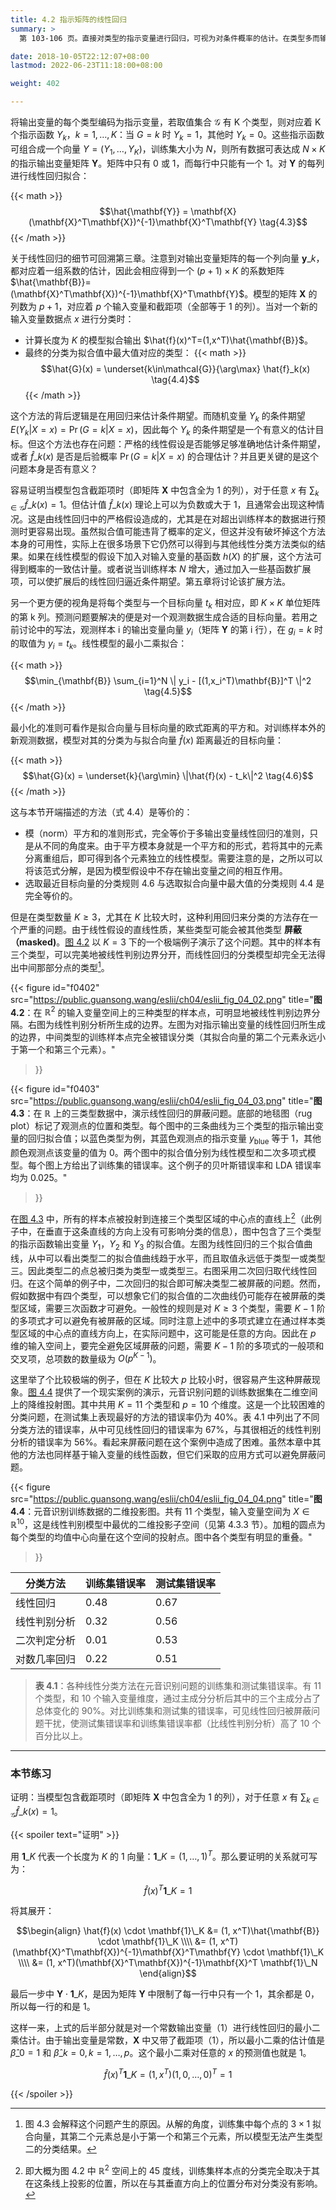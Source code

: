 ```yaml
---
title: 4.2 指示矩阵的线性回归
summary: >
  第 103-106 页。直接对类型的指示变量进行回归，可视为对条件概率的估计。在类型多而输入变量维度小时，这种方法会导致有部分类型被完全屏蔽掉。

date: 2018-10-05T22:12:07+08:00
lastmod: 2022-06-23T11:18:00+08:00

weight: 402

---
```


将输出变量的每个类型编码为指示变量，若取值集合 $\mathcal{G}$ 有 K 个类型，则对应着 K 个指示函数 $Y_k$，$k=1,\dots,K$：当 $G=k$ 时 $Y_k=1$，其他时 $Y_k=0$。这些指示函数可组合成一个向量 $Y=(Y_1,\dots,Y_K)$，训练集大小为 $N$，则所有数据可表达成 $N\times K$ 的指示输出变量矩阵 $\mathbf{Y}$。矩阵中只有 0 或 1，而每行中只能有一个 1。对 $\mathbf{Y}$ 的每列进行线性回归拟合：

{{< math >}}
$$\hat{\mathbf{Y}} =
\mathbf{X}(\mathbf{X}^T\mathbf{X})^{-1}\mathbf{X}^T\mathbf{Y} \tag{4.3}$$
{{< /math >}}

关于线性回归的细节可回溯第三章。注意到对输出变量矩阵的每一个列向量 $\mathbf{y}\_k$，都对应着一组系数的估计，因此会相应得到一个 $(p+1)\times K$ 的系数矩阵 $\hat{\mathbf{B}}=(\mathbf{X}^T\mathbf{X})^{-1}\mathbf{X}^T\mathbf{Y}$。模型的矩阵 $\mathbf{X}$ 的列数为 $p+1$，对应着 $p$ 个输入变量和截距项（全部等于 1 的列）。当对一个新的输入变量数据点 $x$ 进行分类时：

* 计算长度为 $K$ 的模型拟合输出 $\hat{f}(x)^T=(1,x^T)\hat{\mathbf{B}}$。
* 最终的分类为拟合值中最大值对应的类型：
  {{< math >}}
  $$\hat{G}(x) = \underset{k\in\mathcal{G}}{\arg\max} \hat{f}_k(x) \tag{4.4}$$
  {{< /math >}}

这个方法的背后逻辑是在用回归来估计条件期望。而随机变量 $Y_k$ 的条件期望 $E(Y_k|X=x)=\operatorname{Pr}(G=k|X=x)$，因此每个 $Y_k$ 的条件期望是一个有意义的估计目标。但这个方法也存在问题：严格的线性假设是否能够足够准确地估计条件期望，或者 $\hat{f}\_k(x)$ 是否是后验概率 $\operatorname{Pr}(G=k|X=x)$ 的合理估计？并且更关键的是这个问题本身是否有意义？

容易证明当模型包含截距项时（即矩阵 $\mathbf{X}$ 中包含全为 1 的列），对于任意 $x$ 有 $\sum_{k\in\mathcal{G}}\hat{f}\_k(x)=1$。但估计值 $\hat{f}\_k(x)$ 理论上可以为负数或大于 1，且通常会出现这种情况。这是由线性回归中的严格假设造成的，尤其是在对超出训练样本的数据进行预测时更容易出现。虽然拟合值可能违背了概率的定义，但这并没有破坏掉这个方法本身的可用性，实际上在很多场景下它仍然可以得到与其他线性分类方法类似的结果。如果在线性模型的假设下加入对输入变量的基函数 $h(X)$ 的扩展，这个方法可得到概率的一致估计量。或者说当训练样本 $N$ 增大，通过加入一些基函数扩展项，可以使扩展后的线性回归逼近条件期望。第五章将讨论该扩展方法。

另一个更方便的视角是将每个类型与一个目标向量 $t_k$ 相对应，即 $K\times K$ 单位矩阵的第 k 列。预测问题要解决的便是对一个观测数据生成合适的目标向量。若用之前讨论中的写法，观测样本 i 的输出变量向量 $y_i$（矩阵 $\mathbf{Y}$ 的第 i 行），在 $g_i=k$ 时的取值为 $y_i=t_k$。线性模型的最小二乘拟合：

{{< math >}}
$$\min_{\mathbf{B}} \sum_{i=1}^N \| y_i - [(1,x_i^T)\mathbf{B}]^T \|^2
\tag{4.5}$$
{{< /math >}}

最小化的准则可看作是拟合向量与目标向量的欧式距离的平方和。对训练样本外的新观测数据，模型对其的分类为与拟合向量 $\hat{f}(x)$ 距离最近的目标向量：

{{< math >}}
$$\hat{G}(x) = \underset{k}{\arg\min} \|\hat{f}(x) - t_k\|^2 \tag{4.6}$$
{{< /math >}}

这与本节开端描述的方法（式 4.4）是等价的：

* 模（norm）平方和的准则形式，完全等价于多输出变量线性回归的准则，只是从不同的角度来。由于平方模本身就是一个平方和的形式，若将其中的元素分离重组后，即可得到各个元素独立的线性模型。需要注意的是，之所以可以将该范式分解，是因为模型假设中不存在输出变量之间的相互作用。
* 选取最近目标向量的分类规则 4.6 与选取拟合向量中最大值的分类规则 4.4 是完全等价的。

但是在类型数量 $K\geq3$，尤其在 $K$ 比较大时，这种利用回归来分类的方法存在一个严重的问题。由于线性假设的直线性质，某些类型可能会被其他类型 **屏蔽（masked)**。[图 4.2](#figure-f0402) 以 $K=3$ 下的一个极端例子演示了这个问题。其中的样本有三个类型，可以完美地被线性判别边界分开，而线性回归的分类模型却完全无法得出中间那部分点的类型[^1]。

{{< figure
  id="f0402"
  src="https://public.guansong.wang/eslii/ch04/eslii_fig_04_02.png"
  title="**图 4.2**：在 $\mathbb{R}^2$ 的输入变量空间上的三种类型的样本点，可明显地被线性判别边界分隔。右图为线性判别分析所生成的边界。左图为对指示输出变量的线性回归所生成的边界，中间类型的训练样本点完全被错误分类（其拟合向量的第二个元素永远小于第一个和第三个元素）。"
>}}

{{< figure
  id="f0403"
  src="https://public.guansong.wang/eslii/ch04/eslii_fig_04_03.png"
  title="**图 4.3**：在 $\mathbb{R}$ 上的三类型数据中，演示线性回归的屏蔽问题。底部的地毯图（rug plot）标记了观测点的位置和类型。每个图中的三条曲线为三个类型的指示输出变量的回归拟合值；以蓝色类型为例，其蓝色观测点的指示变量 $y_{\text{blue}}$ 等于 1，其他颜色观测点该变量的值为 0。两个图中的拟合值分别为线性模型和二次多项式模型。每个图上方给出了训练集的错误率。这个例子的贝叶斯错误率和 LDA 错误率均为 0.025。"
>}}

在[图 4.3](#figure-f0403) 中，所有的样本点被投射到连接三个类型区域的中心点的直线上[^2]（此例子中，在垂直于这条直线的方向上没有可影响分类的信息），图中包含了三个类型的指示函数输出变量 $Y_1$，$Y_2$ 和 $Y_3$ 的拟合值。左图为线性回归的三个拟合值曲线，从中可以看出类型二的拟合值曲线趋于水平，而且取值永远低于类型一或类型三。因此类型二的点总被归类为类型一或类型三。右图采用二次回归取代线性回归。在这个简单的例子中，二次回归的拟合即可解决类型二被屏蔽的问题。然而，假如数据中有四个类型，可以想象它们的拟合值的二次曲线仍可能存在被屏蔽的类型区域，需要三次函数才可避免。一般性的规则是对 $K\geq3$ 个类型，需要 $K-1$ 阶的多项式才可以避免有被屏蔽的区域。同时注意上述中的多项式建立在通过样本类型区域的中心点的直线方向上，在实际问题中，这可能是任意的方向。因此在 $p$ 维的输入空间上，要完全避免区域屏蔽的问题，需要 $K-1$ 阶的多项式的一般项和交叉项，总项数的数量级为 $O(p^{K-1})$。

这里举了个比较极端的例子，但在 $K$ 比较大 $p$ 比较小时，很容易产生这种屏蔽现象。[图 4.4](#figure-f0404) 提供了一个现实案例的演示，元音识别问题的训练数据集在二维空间上的降维投射图。其中共用 $K=11$ 个类型和 $p=10$ 个维度。这是一个比较困难的分类问题，在测试集上表现最好的方法的错误率仍为 40%。表 4.1 中列出了不同分类方法的错误率，从中可见线性回归的错误率为 67%，与其很相近的线性判别分析的错误率为 56%。看起来屏蔽问题在这个案例中造成了困难。虽然本章中其他的方法也同样基于输入变量的线性函数，但它们采取的应用方式可以避免屏蔽问题。

{{< figure src="https://public.guansong.wang/eslii/ch04/eslii_fig_04_04.png"
  title="**图 4.4**：元音识别训练数据的二维投影图。共有 11 个类型，输入变量空间为 $X\in\mathbb{R}^{10}$，这是线性判别模型中最优的二维投影子空间（见第 4.3.3 节）。加粗的圆点为每个类型的均值中心向量在这个空间的投射点。图中各个类型有明显的重叠。"
>}}

| 分类方法 | 训练集错误率 | 测试集错误率 |
|--------|-------------|------------|
| 线性回归    | 0.48 | 0.67 |
| 线性判别分析 | 0.32 | 0.56 |
| 二次判定分析 | 0.01 | 0.53 |
| 对数几率回归 | 0.22 | 0.51 |

> **表 4.1**：各种线性分类方法在元音识别问题的训练集和测试集错误率。有 11 个类型，和 10 个输入变量维度，通过主成分分析后其中的三个主成分占了总体变化的 90%。对比训练集和测试集的错误率，可见线性回归被屏蔽问题干扰，使测试集错误率和训练集错误率都（比线性判别分析）高了 10 个百分比以上。

----------

### 本节练习

证明：当模型包含截距项时（即矩阵 $\mathbf{X}$ 中包含全为 1 的列），对于任意 $x$ 有 $\sum_{k\in\mathcal{G}}\hat{f}\_k(x)=1$。

{{< spoiler text="证明" >}}

用 $\mathbf{1}\_K$ 代表一个长度为 $K$ 的 1 向量：$\mathbf{1}\_K=(1,\dots,1)^T$。那么要证明的关系就可写为：

$$\hat{f}(x)^T \mathbf{1}\_K=1$$

将其展开：

$$\begin{align} 
\hat{f}(x) \cdot \mathbf{1}\_K
&= (1, x^T)\hat{\mathbf{B}} \cdot \mathbf{1}\_K \\\\
&= (1, x^T)(\mathbf{X}^T\mathbf{X})^{-1}\mathbf{X}^T\mathbf{Y} \cdot \mathbf{1}\_K \\\\
&= (1, x^T)(\mathbf{X}^T\mathbf{X})^{-1}\mathbf{X}^T \mathbf{1}\_N
\end{align}$$

最后一步中 $\mathbf{Y}\cdot\mathbf{1}\_K$，是因为矩阵 $\mathbf{Y}$ 中限制了每一行中只有一个 1，其余都是 0，所以每一行的和是 1。

这样一来，上式的后半部分就是对一个常数输出变量（1）进行线性回归的最小二乘估计。由于输出变量是常数，$\mathbf{X}$ 中又带了截距项（1），所以最小二乘的估计值是 $\hat{\beta}\_0=1$ 和 $\hat{\beta}\_k=0,k=1,\dots,p$。这个最小二乘对任意的 $x$ 的预测值也就是 1。

$$\hat{f}(x)^T \mathbf{1}\_K=(1,x^T)(1, 0,\dots,0)^T=1$$

{{< /spoiler >}}


[^1]: 图 4.3 会解释这个问题产生的原因。从解的角度，训练集中每个点的 $3 \times 1$ 拟合向量，其第二个元素总是小于第一个和第三个元素，所以模型无法产生类型二的分类结果。
[^2]: 即大概为图 4.2 中 $\mathbb{R}^2$ 空间上的 45 度线，训练集样本点的分类完全取决于其在这条线上投影的位置，所以在与其垂直方向上的位置分布对分类没有影响。